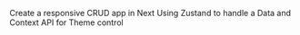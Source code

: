 Create a responsive CRUD app in Next Using Zustand to handle a Data and Context API for Theme control 
